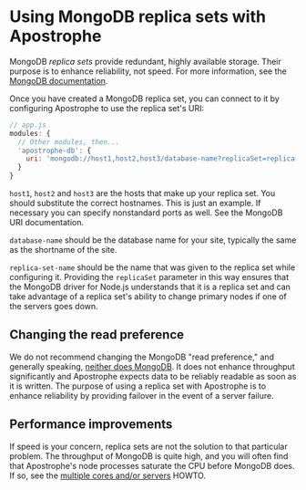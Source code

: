 # Using MongoDB replica sets with Apostrophe

MongoDB *replica sets* provide redundant, highly available storage. Their purpose is to enhance reliability, not speed. For more information, see the [MongoDB documentation](https://docs.mongodb.com/manual/replication/).

Once you have created a MongoDB replica set, you can connect to it by configuring Apostrophe to use the replica set's URI:

```javascript
// app.js
modules: {
  // Other modules, then...
  'apostrophe-db': {
    uri: 'mongodb://host1,host2,host3/database-name?replicaSet=replica-set-name'
  }
}
```

`host1`, `host2` and `host3` are the hosts that make up your replica set. You should substitute the correct hostnames. This is just an example. If necessary you can specify nonstandard ports as well. See the MongoDB URI documentation.

`database-name` should be the database name for your site, typically the same as the shortname of the site.

`replica-set-name` should be the name that was given to the replica set while configuring it. Providing the `replicaSet` parameter in this way ensures that the MongoDB driver for Node.js understands that it is a replica set and can take advantage of a replica set's ability to change primary nodes if one of the servers goes down.

## Changing the read preference

We do not recommend changing the MongoDB "read preference," and generally speaking, [neither does MongoDB](https://docs.mongodb.com/manual/core/read-preference/). It does not enhance throughput significantly and Apostrophe expects data to be reliably readable as soon as it is written. The purpose of using a replica set with Apostrophe is to enhance reliability by providing failover in the event of a server failure.

## Performance improvements

If speed is your concern, replica sets are not the solution to that particular problem. The throughput of MongoDB is quite high, and you will often find that Apostrophe's node processes saturate the CPU before MongoDB does. If so, see the [multiple cores and/or servers](/devops/multicore.md) HOWTO.
